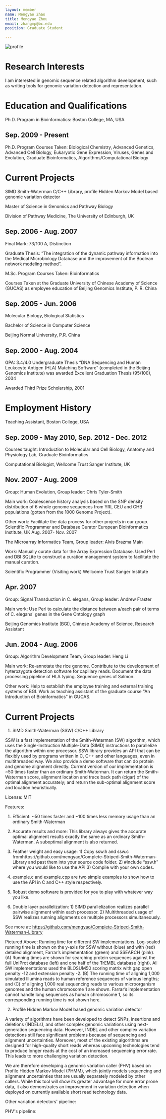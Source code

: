 ```yaml
---
layout: member
name: Mengyao Zhao 
title: Mengyao Zhou
email: zhangmp@bc.edu
position: Graduate Student

---
```

![profile](/img/mengyao-zhao.jpg)

<!-- DO NOT REMOVE CODE BLOCK ABOVE THIS LINE. THIS BLOCK WILL SHOW UP ON GITHUB PREVIEW BUT NOT THE WEBSITE -->

# Research Interests
I am interested in genomic sequence related algorithm development, such as writing tools for genomic variation detection
and representation.

# Education and Qualifications

Ph.D. Program in Bioinformatics:
Boston College, MA, USA

## Sep. 2009 - Present

Ph.D. Program Courses Taken: Biological Chemistry, Advanced Genetics, Advanced Cell Biology, Eukaryotic Gene Expression, Viruses, Genes and Evolution, Graduate Bioinformatics, Algorithms/Computational Biology

# Current Projects

SIMD Smith-Waterman C/C++ Library, profile Hidden Markov Model based genomic variation detector

Master of Science in Genomics and Pathway Biology

Division of Pathway Medicine, The University of Edinburgh, UK

## Sep. 2006 - Aug. 2007

Final Mark: 73/100 A, Distinction

Graduate Thesis: “The integration of the dynamic pathway information into the Medical Microbiology Database and the improvement of the Boolean network modeling method”.

M.Sc. Program Courses Taken: Bioinformatics

Courses Taken at the Graduate University of Chinese Academy of Science (GUCAS) as employee education of Beijing Genomics Institute, P. R. China

## Sep. 2005 - Jun. 2006

Molecular Biology, Biological Statistics

Bachelor of Science in Computer Science

Beijing Normal University, P.R. China

## Sep. 2000 - Aug. 2004

GPA: 3.4/4.0 Undergraduate Thesis “DNA Sequencing and Human Leukocyte Antigen (HLA) Matching Software” (completed in the Beijing Genomics Institute) was awarded Excellent Graduation Thesis (95/100), 2004

Awarded Third Prize Scholarship, 2001

# Employment History

Teaching Assistant, Boston College, USA

## Sep. 2009 - May 2010, Sep. 2012 - Dec. 2012

Courses taught: Introduction to Molecular and Cell Biology, Anatomy and Physiology Lab, Graduate Bioinformatics

Computational Biologist, Wellcome Trust Sanger Institute, UK

## Nov. 2007 - Aug. 2009

Group: Human Evolution, Group leader: Chris Tyler-Smith

Main work: Coalescence history analysis based on the SNP density distribution of 6 whole genome sequences from YRI, CEU and CHB populations (gotten from the 1000 Genome Project).

Other work: Facilitate the data process for other projects in our group. Scientific Programmer and Database Curator European Bioinformatics Institute, UK Aug. 2007- Nov. 2007

The Microarray Informatics Team, Group leader: Alvis Brazma Main

Work: Manually curate data for the Array Expression Database. Used Perl and DBI SQLite to construct a curation management system to facilitate the manual curation.

Scientific Programmer (Visiting work) Wellcome Trust Sanger Institute

## Apr. 2007

Group: Signal Transduction in C. elegans, Group leader: Andrew Fraster 

Main work: Use Perl to calculate the distance between a/each pair of terms of C. elegans' genes in the Gene Ontology graph

Beijing Genomics Institute (BGI), Chinese Academy of Science, Research Assistant

## Jun. 2004 - Aug. 2006

Group: Algorithm Development Team, Group leader: Heng Li 

Main work: Re-annotate the rice genome. Contribute to the development of hyterozygote detection software for capillary reads. Document the data processing pipeline of HLA typing. Sequence genes of Salmon.

Other work: Help to establish the employee training and external training systems of BGI. Work as teaching assistant of the graduate course "An Introduction of Bioinformatics" in GUCAS.

# Current Projects
1)  SIMD Smith-Waterman (SSW) C/C++ Library

SSW is a fast implementation of the Smith-Waterman (SW) algorithm, which uses the Single-Instruction Multiple-Data (SIMD) instructions to parallelize the algorithm within one processor. SSW library provides an API that can be flexibly used by programs written in C, C++ and other languages, even in multithreaded way. We also provide a demo software that can do protein and genome alignment directly. Current version of our implementation is ~50 times faster than an ordinary Smith-Waterman. It can return the Smith-Waterman score, alignment location and trace back path (cigar) of the optimal alignment accurately; and return the sub-optimal alignment score and location heuristically.

License: MIT

Features:

1. Efficient: ~50 times faster and ~100 times less memory usage than an ordinary Smith-Waterman

2. Accurate results and more: This library always gives the accurate optimal alignment results exactly the same as an ordinary Smith-Waterman. A suboptimal alignment is also returned.

3. Feather weight and easy usage: 1) Copy ssw.h and ssw.c fromhttps://github.com/mengyao/Complete-Striped-Smith-Waterman-Library and past them into your source code folder. 2) #include “ssw.h” where you would like to use the API 3) Compile with your own codes.

4. example.c and example.cpp are two simple examples to show how to use the API in C and C++ style respectively.

5. Robust demo software is provided for you to play with whatever way you like.

6. Double layer parallelization: 1) SIMD parallelization realizes parallel pairwise alignment within each processor. 2) Multithreaded usage of SSW realizes running alignments on multiple processors simultaneously.

See more at: https://github.com/mengyao/Complete-Striped-Smith-Waterman-Library

Pictured Above: Running time for different SW implementations. Log-scaled running time is shown on the y-axis for SSW without (blue) and with (red) detailed alignment, Farrar’s implementation (green) and SSEARCH (pink). (A) Running times are shown for searching protein sequences against the full UniProt database (left) and one half of the TrEMBL database (right). All SW implementations used the BLOSUM50 scoring matrix with gap open penalty -12 and extension penalty -2. (B) The running time of aligning 1,000 simulated Illumina reads to human reference sequences of various lengths; and (C) of aligning 1,000 real sequencing reads to various microorganism genomes and the human chromosome 1 are shown. Farrar’s implementation cannot handle long sequences as human chromosome 1, so its corresponding running time is not shown here.

2)	Profile Hidden Markov Model based genomic variation detector

A variety of algorithms have been developed to detect SNPs, insertions and deletions (INDELs), and other complex genomic variations using next- generation sequencing data. However, INDEL and other complex variation detections still face significant problems because of sequencing and alignment uncertainties. Moreover, most of the existing algorithms are designed for high-quality short reads whereas upcoming technologies tend to produce longer reads at the cost of an increased sequencing error rate. This leads to more challenging variation detection.

We are therefore developing a genomic variation caller (PHV) based on Profile Hidden Markov Model (PHMM), which jointly models sequencing and alignment uncertainties that are usually separately modeled by other callers. While this tool will show its greater advantage for more error prone data, it also demonstrates an improvement in variation detection when deployed on currently available short read technology data.

Other variation detectors' pipeline:

PHV's pipeline:

